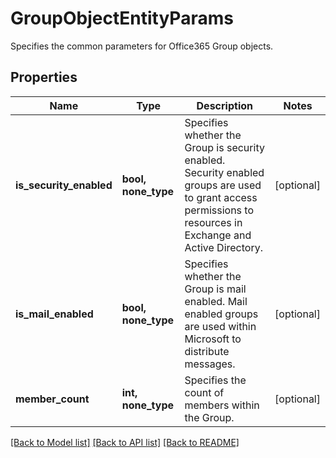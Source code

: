 # GroupObjectEntityParams

Specifies the common parameters for Office365 Group objects.

## Properties
Name | Type | Description | Notes
------------ | ------------- | ------------- | -------------
**is_security_enabled** | **bool, none_type** | Specifies whether the Group is security enabled. Security enabled groups are used to grant access permissions to resources in Exchange and Active Directory. | [optional] 
**is_mail_enabled** | **bool, none_type** | Specifies whether the Group is mail enabled. Mail enabled groups are used within Microsoft to distribute messages. | [optional] 
**member_count** | **int, none_type** | Specifies the count of members within the Group. | [optional] 

[[Back to Model list]](../README.md#documentation-for-models) [[Back to API list]](../README.md#documentation-for-api-endpoints) [[Back to README]](../README.md)



